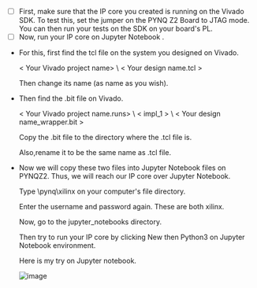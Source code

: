 - [ ] First, make sure that the IP core you created is running on the Vivado SDK. To test this, set the jumper on the PYNQ Z2 Board to JTAG mode.  You can then run your tests on the SDK on your board's PL.
- [ ] Now, run your IP core on Jupyter Notebook .

- For this, first find the tcl file on the system you designed on Vivado.

  < Your Vivado project name> \ < Your design name.tcl >
  
  Then change its name (as name as you wish).
 
- Then find the .bit file on Vivado.

  < Your Vivado project name.runs> \ < impl_1 > \ < Your design name_wrapper.bit >
 
  Copy the .bit file to the directory where the .tcl file is.
 
  Also,rename it to be the same name as .tcl file. 
  
- Now we will copy these two files into Jupyter Notebook files on PYNQZ2. Thus, we will reach our IP core over Jupyter Notebook.
  
  Type \\pynq\xilinx on your computer's file directory.
  
  Enter the username and password again. These are both xilinx.
  
  Now, go to the jupyter_notebooks directory.
  
  Then try to run your IP core by clicking New then Python3 on Jupyter Notebook environment.
  
  
  
  Here is my try on Jupyter notebook.
  
  ![image](https://user-images.githubusercontent.com/77918562/124693399-0bff6d00-dee8-11eb-9b3c-f243c202923a.png)

  
  
